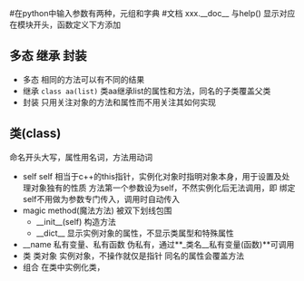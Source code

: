 #在python中输入参数有两种，元组和字典
#文档 xxx.\_\_doc\_\_ 与help() 显示对应
在模块开头，函数定义下方添加
## 多态 继承 封装
+ 多态
相同的方法可以有不同的结果
+ 继承
`class aa(list)`
类aa继承list的属性和方法，同名的子类覆盖父类
+ 封装
只用关注对象的方法和属性而不用关注其如何实现
## 类(class)
命名开头大写，属性用名词，方法用动词
+ self
self  相当于c++的this指针，实例化对象时指明对象本身，用于设置及处理对象独有的性质
方法第一个参数设为self，不然实例化后无法调用，即 绑定
self不用做为参数专门传入，调用时自动传入
+ magic method(魔法方法)
被双下划线包围
   + __init\_\_(self) 构造方法 
   + __dict\_\_ 显示实例对象的属性，不显示类属型和特殊属性
+ __name 私有变量、私有函数
伪私有，通过**\_类名\_\_私有变量(函数)**可调用
+ 类 类对象 实例对象，不操作就仅是指针
同名的属性会覆盖方法
+ 组合
在类中实例化类，




